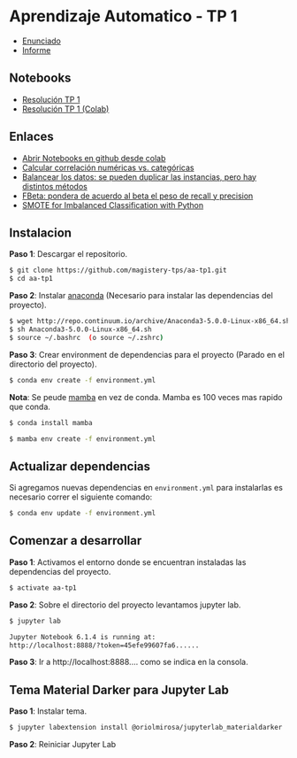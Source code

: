 # Aprendizaje Automatico - TP 1

* [Enunciado](https://github.com/magistery-tps/aa-tp1/blob/main/docs/Enunciado.pdf)
* [Informe](https://github.com/magistery-tps/aa-tp1/blob/main/docs/Aprendizaje%20Automatico%20-%20TP%20N%C2%B01.pdf)

## Notebooks

* [Resolución TP 1](https://github.com/magistery-tps/aa-tp1/blob/main/notebooks/resolucion-tp-1.ipynb)
* [Resolución TP 1 (Colab)](https://colab.research.google.com/drive/1j79OzT09B4U0a2At_THHrJNCFmM_NdBK#scrollTo=eMTbepjq3KHu)

## Enlaces

* [Abrir Notebooks en github desde colab](https://youtu.be/jjdBbqV7q8s)
* [Calcular correlación numéricas vs. categóricas](https://medium.com/@outside2SDs/an-overview-of-correlation-measures-between-categorical-and-continuous-variables-4c7f85610365)
* [Balancear los datos: se pueden duplicar las instancias, pero hay distintos métodos
](https://towardsdatascience.com/methods-for-dealing-with-imbalanced-data-5b761be45a18)
* [FBeta: pondera de acuerdo al beta el peso de recall y precision](https://medium.com/@douglaspsteen/beyond-the-f-1-score-a-look-at-the-f-beta-score-3743ac2ef6e3)
* [SMOTE for Imbalanced Classification with Python](https://machinelearningmastery.com/smote-oversampling-for-imbalanced-classification)

## Instalacion

**Paso 1**: Descargar el repositorio.

```bash
$ git clone https://github.com/magistery-tps/aa-tp1.git
$ cd aa-tp1
```

**Paso 2**: Instalar [anaconda](https://www.anaconda.com/products/individual) (Necesario para instalar las dependencias del proyecto).

```bash
$ wget http://repo.continuum.io/archive/Anaconda3-5.0.0-Linux-x86_64.sh
$ sh Anaconda3-5.0.0-Linux-x86_64.sh
$ source ~/.bashrc  (o source ~/.zshrc)
```

**Paso 3**: Crear environment de dependencias para el proyecto (Parado en el directorio del proyecto).

```bash
$ conda env create -f environment.yml
```

**Nota**: Se peude [mamba](https://github.com/mamba-org/mamba) en vez de conda. Mamba es 100 veces mas rapido que conda.

```bash
$ conda install mamba
```

```bash
$ mamba env create -f environment.yml
```


## Actualizar dependencias

Si agregamos nuevas dependencias en `environment.yml` para instalarlas es necesario correr el siguiente comando:

```bash
$ conda env update -f environment.yml
```

## Comenzar a desarrollar

**Paso 1**: Activamos el entorno donde se encuentran instaladas las dependencias del proyecto.

```bash
$ activate aa-tp1
```

**Paso 2**: Sobre el directorio del proyecto levantamos jupyter lab.

```bash
$ jupyter lab

Jupyter Notebook 6.1.4 is running at:
http://localhost:8888/?token=45efe99607fa6......
```

**Paso 3**: Ir a http://localhost:8888.... como se indica en la consola.


## Tema Material Darker para Jupyter Lab

**Paso 1**: Instalar tema.
```bash
$ jupyter labextension install @oriolmirosa/jupyterlab_materialdarker
```

**Paso 2**: Reiniciar Jupyter Lab
